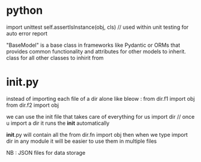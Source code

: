 # python
import unittest
self.assertIsInstance(obj, cls)
// used within unit testing for auto error report

"BaseModel" is a base class in frameworks like Pydantic or ORMs that provides common functionality and attributes for other models to inherit.
class for all other classes to inhirit from 

# __init__.py
instead of importing each file of a dir alone like bleow : 
    from dir.f1 import obj 
    from dir.f2 import obj 

we can use the init file that takes care of everything for us 
import dir // once u import a dir it runs the __init__ automatically 

__init__.py will contain all the from dir.fn import obj
then when we type import dir in any module it will be easier to use them
in multiple files 

NB : JSON files for data storage

